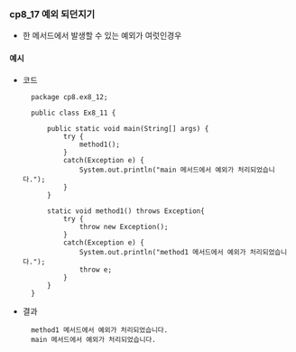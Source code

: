 ### cp8_17 예외 되던지기

- 한 메서드에서 발생할 수 있는 예외가 여럿인경우

#### 예시

- 코드

        package cp8.ex8_12;

        public class Ex8_11 {

            public static void main(String[] args) {
                try {
                    method1();
                }
                catch(Exception e) {
                    System.out.println("main 메서드에서 예외가 처리되었습니다.");
                }
            }

            static void method1() throws Exception{
                try {
                    throw new Exception();
                }
                catch(Exception e) {
                    System.out.println("method1 메서드에서 예외가 처리되었습니다.");
                    throw e;
                }
            }
        }

- 결과

        method1 메서드에서 예외가 처리되었습니다.
        main 메서드에서 예외가 처리되었습니다.
